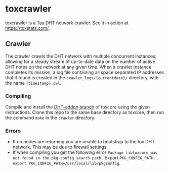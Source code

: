 # toxcrawler
toxcrawler is a [Tox](https://tox.chat) DHT network crawler. See it in action at https://toxstats.com/.

## Crawler
The crawler crawls the DHT network with multiple concurrent instances, allowing for a steady stream of up-to-date data on the number of active DHT notes on the network at any given time. When a crawler instance completes its mission, a log file containing all space separated IP addresses that it found is created in the `crawler_logs/{currentdate}/` directory, with the name `{timestamp}.cwl`.

### Compiling
Compile and install the [DHT-addon branch](https://github.com/JFreegman/toxcore/tree/DHT-addon) of toxcore using the given instructions.
Clone this repo to the same base directory as toxcore, then run the command `make` in the `crawler` directory.

### Errors
- If no nodes are returning you are unable to bootstrap to the tox DHT network.  This may be due to firewall settings.
- If when compiling you get the following error:`Package libtoxcore was not found in the pkg-config search path.` Export `PKG_CONFIG_PATH`: `export PKG_CONFIG_PATH=/usr/local/lib/pkgconfig`.
